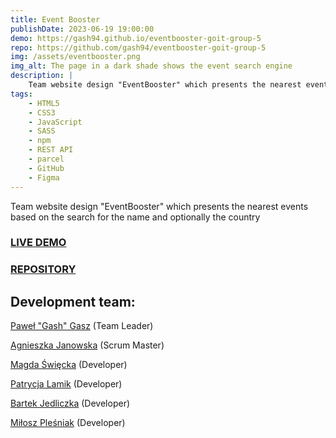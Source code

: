 ```yaml
---
title: Event Booster
publishDate: 2023-06-19 19:00:00
demo: https://gash94.github.io/eventbooster-goit-group-5
repo: https://github.com/gash94/eventbooster-goit-group-5
img: /assets/eventbooster.png
img_alt: The page in a dark shade shows the event search engine
description: |
    Team website design "EventBooster" which presents the nearest events based on the search for the name and optionally the country.
tags:
    - HTML5
    - CSS3
    - JavaScript
    - SASS
    - npm
    - REST API
    - parcel
    - GitHub
    - Figma
---
```


Team website design "EventBooster" which presents the nearest events based on
the search for the name and optionally the country

### [LIVE DEMO](https://gash94.github.io/eventbooster-goit-group-5)

### [REPOSITORY](https://github.com/gash94/eventbooster-goit-group-5)

## Development team:

[Paweł "Gash" Gasz](https://github.com/gash94) (Team Leader)

[Agnieszka Janowska](https://github.com/Agnieszkaa86) (Scrum Master)

[Magda Święcka](https://github.com/magdaswiecka) (Developer)

[Patrycja Lamik](https://github.com/Patrycja1994) (Developer)

[Bartek Jedliczka](https://github.com/BartekJedliczka) (Developer)

[Miłosz Pleśniak](https://github.com/MiloszPlesniak) (Developer)
